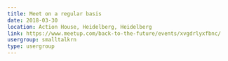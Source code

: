```yaml
---
title: Meet on a regular basis
date: 2018-03-30
location: Action House, Heidelberg, Heidelberg
link: https://www.meetup.com/back-to-the-future/events/xvgdrlyxfbnc/
usergroup: smalltalkrn
type: usergroup
---
```

